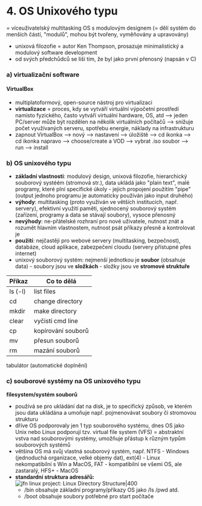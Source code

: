 # 4. OS Unixového typu

= víceuživatelský multitasking OS s modulovým designem (= dělí systém do menších částí, "modulů", mohou být tvořeny, vyměňovány a upravovány)
- unixová filozofie = autor Ken Thompson, prosazuje minimalistický a modulový software development
- od svých předchůdců se liší tím, že byl jako první přenosný (napsán v C)

### a) virtualizační software
#### VirtualBox
- multiplatoformový, open-source nástroj pro virtualizaci
- **virtualizace** = proces, kdy se vytváří virtuální výpočetní prostředí namísto fyzického, často vytváří virtuální hardware, OS, atd --> jeden PC/server může být rozdělen na několik virtuálních počítačů --> snižuje počet využívaných serveru, spotřebu energie, náklady na infrastrukturu
- zapnout VirtualBox --> nový --> nastavení --> úložiště --> cd ikonka --> cd ikonka napravo --> choose/create a VOD --> vybrat .iso soubor --> run --> install

### b) OS unixového typu
- **základní vlastnosti**: modulový design, unixová filozofie, hierarchický souborový systéém (stromová str.), data ukládá jako "plain text", malé programy, které plní specifické úkoly - jejich propojení použitím "pipe" (output jednoho programu je automaticky používán jako input druhého)
- **výhody**: multitasking (proto využíván ve větších institucích, např. servery), efektivní využití paměti, sjednocený souborový systém (zařízení, programy a data se stávají soubory), vysoce přenosný
- **nevýhody**: ne-přátelské rozhraní pro nové uživatele, nutnost znát a rozumět hlavním vlastnostem, nutnost psát příkazy přesně a kontrolovat je
- **použití**: nejčastěji pro webové servery (multitasking, bezpečnost), databáze, cloud aplikace, zabezpečení cloudu (servery přístupné přes internet)
- unixový souborový systém: nejmenší jednotkou je **soubor** (obsahuje data) - soubory jsou ve **složkách** - složky jsou ve **stromové struktuře**

| Příkaz  | Co to dělá         |
| ------- | ------------------ |
| ls (-l) | list files         |
| cd      | change directory   |
| mkdir   | make directory     |
| clear   | vyčistí cmd line   |
| cp      | kopírování souborů |
| mv      | přesun souborů     |
| rm      | mazání souborů     |

tabulátor (automatické doplnění)

### c) souborové systémy na OS unixového typu

 **filesystem/systém souborů** 
- používá se pro ukládání dat na disk, je to specifický způsob, ve kterém jsou data ukládána a umoňuje např. pojmenovávat soubory či stromovou strukturu
- dříve OS podporovaly jen 1 typ souborového systému, dnes OS jako Unix nebo Linux podporují tzv. virtual file system (VFS) = abstraktní vstva nad souborovými systémy, umožňuje přástup k různým typům souborových systémů
- většina OS má svůj vlastná souborový systém, např. NTFS - Windows (jednoduchá organizace, velké objemy dat), ext(4) - Linux nekompatibilní s Win a MacOS, FAT - kompatibilní se všemi OS, ale zastaralý, HFS+ - MacOS
- **standardní struktura adresářů:**
	![jfn linux project: Linux Directory Structure|400](http://static.thegeekstuff.com/wp-content/uploads/2010/11/filesystem-structure.png)
	- /bin obsahuje základní programy/příkazy OS jako /ls /pwd atd.
	- /boot obsahuje soubory potřebné pro start počítače